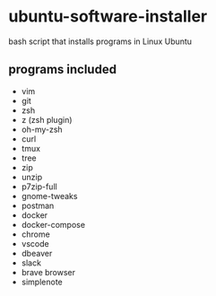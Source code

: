 # ubuntu-software-installer
bash script that installs programs in Linux Ubuntu

## programs included
- vim
- git
- zsh
- z (zsh plugin)
- oh-my-zsh
- curl
- tmux
- tree
- zip
- unzip
- p7zip-full
- gnome-tweaks
- postman
- docker
- docker-compose
- chrome
- vscode 
- dbeaver
- slack
- brave browser
- simplenote
